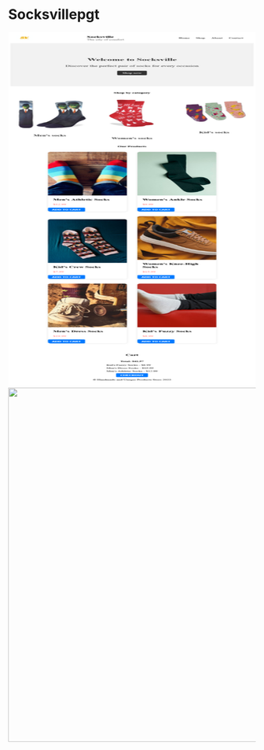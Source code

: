 # Socksvillepgt

<img src="https://github.com/curiousabel/Socksvillepgt/blob/main/js%2Ccss.png"  width="600px" height="720px"/>
<img src="https://github.com/curiousabel/Socksvillepgt/blob/main/justhtml.png"  width="600px" height="720px"/>
